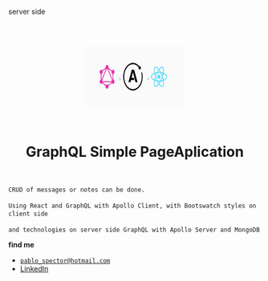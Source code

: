 <p align="left">server side</p>
<br />
<br />
  
<p align="center">
<img style="margin: auto;" src="./techs.png" alt=javascript width="200" height="120"/>
</p>
<br />
  
<h1 align="center">GraphQL Simple PageAplication </h1>
<br />



    CRUD of messages or notes can be done. 

    Using React and GraphQL with Apollo Client, with Bootswatch styles on client side

    and technologies on server side GraphQL with Apollo Server and MongoDB



**find me**
<br />
 - <a href="mailto:pablo_spector@hotmail.com">```pablo_spector@hotmail.com```</a>
 - <a href="https://www.linkedin.com/in/pablo-spector/">LinkedIn</a>
<br />